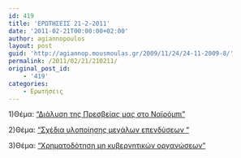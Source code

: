 ```yaml
---
id: 419
title: 'ΕΡΩΤΗΣΕΙΣ 21-2-2011'
date: '2011-02-21T00:00:00+02:00'
author: agiannopoulos
layout: post
guid: 'http://agiannop.mousmoulas.gr/2009/11/24/24-11-2009-8/'
permalink: /2011/02/21/210211/
original_post_id:
    - '419'
categories:
    - Ερωτήσεις
---
```


1)Θέμα: [“Διάλυση της Πρεσβείας μας στο Ναϊρόμπι”](http://localhost:8000/wp-content/uploads/2009/11/21022011_nairompi.pdf)

2)Θέμα: [“Σχέδια υλοποίησης μεγάλων επενδύσεων “](http://localhost:8000/wp-content/uploads/2009/11/21022011_mi_ylopoiisi_ependiseon.pdf)

3)Θέμα: [“Χρηματοδότηση μη κυβερνητικών οργανώσεων”](http://localhost:8000/wp-content/uploads/2009/11/21022011_mi_kibernitikes_organoseis.pdf)